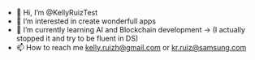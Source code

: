 - 👋 Hi, I’m @KellyRuizTest
- 👀 I’m interested in create wonderfull apps 
- 🌱 I’m currently learning AI and Blockchain development -> (I actually stopped it and try to be fluent in DS)
- 📫 How to reach me kelly.ruizh@gmail.com or kr.ruiz@samsung.com 

<!---
KellyRuizTest/KellyRuizTest is a ✨ special ✨ repository because its `README.md` (this file) appears on your GitHub profile.
You can click the Preview link to take a look at your changes.
--->
